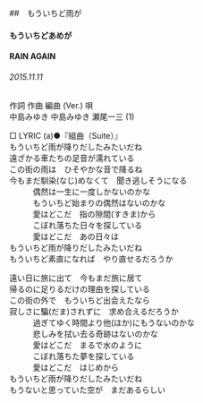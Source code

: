 ##　もういちど雨が
#### もういちどあめが
#### RAIN AGAIN
###### 2015.11.11


作詞  作曲  編曲 (Ver.)   唄    
中島みゆき   中島みゆき   瀬尾一三 (1)    
     
□ LYRIC (a)●『組曲（Suite）』    
もういちど雨が降りだしたみたいだね    
遠ざかる車たちの足音が濡れている    
この街の雨は　ひそやかな音で降るね    
今もまだ馴染(なじ)めなくて　聞き逃しそうになる    
　　　偶然は一生に一度しかないのかな    
　　　もういちど始まりの偶然はないのかな    
　　　愛はどこだ　指の隙間(すきま)から    
　　　こぼれ落ちた日々を探している    
　　　愛はどこだ　あの日々は    
もういちど雨が降りだしたみたいだね    
もういちど素直になれば　やり直せるだろうか    
    
遠い日に旅に出て　今もまだ旅に居て    
帰るのに足りるだけの理由を探している    
この街の外で　もういちど出会えたなら    
寂しさに騙(だま)されずに　求め合えるだろうか    
　　　過ぎてゆく時間より他(ほか)にもうないのかな    
　　　悲しみを拭い去る奇跡はないのかな    
　　　愛はどこだ　まるで水のように    
　　　こぼれ落ちた夢を探している    
　　　愛はどこだ　はじめから    
もういちど雨が降りだしたみたいだね    
もうないと思っていた空が　まだあるらしい    